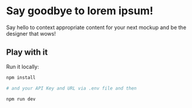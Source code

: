
# Say goodbye to lorem ipsum!

Say hello to context appropriate content for your next mockup and be the designer that wows!

## Play with it

Run it locally:

```bash
npm install

# and your API Key and URL via .env file and then

npm run dev
```

